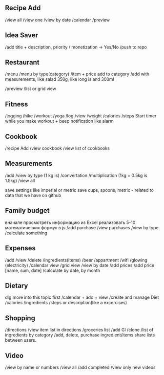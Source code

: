 
## Recipe Add
/view all
/view one
/view by date
/calendar
/preview

## Idea Saver
/add title + description, priority / monetization -> Yes/No
/push to repo

## Restaurant
/menu
/menu by type(category)
/item + price add to category
/add with measurements, like salad 350g, like long island 300ml

/preview
/list or grid view

## Fitness
/jogging
/hike
/workout
/yoga
/log
/view
/weight
/calories
/steps
Start timer while you make workout + beep notification like alarm

## Cookbook
/recipe Add
/view cookbook
/view list of cookbooks

## Measurements
/add
/view by type (1 kg is)
/convertation
/multiplication (1kg + 0.5kg is 1.5kg)
/view all

save settings like imperial or metric
save cups, spoons, metric - related to data that we have on github

## Family budget
вначале просмотреть информацию из Excel
реализовать 5-10 математических формул в js
/add purchase
/view purchases
/view by type
/calculate something

## Expenses
/add
/view
/delete
/ingredients(items)
/beer
/appartment
/wifi
/glowing (electricity)
/calendar view
/grid view
/view by date
/add prices
/add price [name, sum, date]
/calculate by date, by month


## Dietary
dig more into this topic first
/calendar + add + view
/create and manage Diet
/calories
/ingredients
/steps or description(like a excercises)

## Shopping
/directions
/view item list in directions
/groceries list
/add Gl
/clone
/list of ingredients by category
/add, delete, purchase ingredient/items
share lists between users.

## Video
/view by name or numbers
/view all
/add completed
/view only new videos
